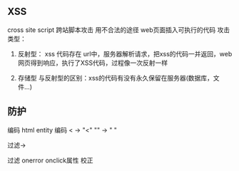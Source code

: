 ## XSS
cross site script 跨站脚本攻击
用不合法的途径 web页面插入可执行的代码
攻击类型：
1. 反射型：
  xss 代码存在 url中，服务器解析请求，把xss的代码一并返回，web网页得到响应，执行了XSS代码，过程像一次反射一样

2. 存储型
  与反射型的区别：xss的代码有没有永久保留在服务器(数据库，文件...)



## 防护
编码 html entity 编码 <  ->   "&lt;"  "" ->  "&nbsp;"
<script>alert(123)</script>  过滤->  <script>XXX</script> 
过滤 onerror onclick属性
校正 